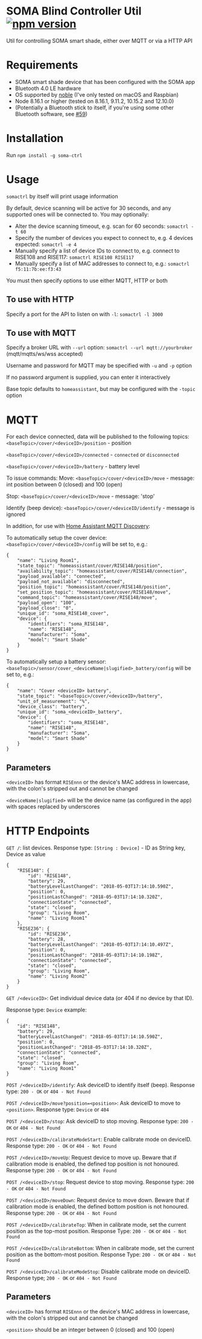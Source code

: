 # SOMA Blind Controller Util [![npm version](https://badge.fury.io/js/soma-ctrl.svg)](https://badge.fury.io/js/soma-ctrl)
Util for controlling SOMA smart shade, either over MQTT or via a HTTP API

# Requirements
- SOMA smart shade device that has been configured with the SOMA app
- Bluetooth 4.0 LE hardware
- OS supported by [noble](https://github.com/noble/noble) (I've only tested on macOS and Raspbian)
- Node 8.16.1 or higher (tested on 8.16.1, 9.11.2, 10.15.2 and 12.10.0)
- (Potentially a Bluetooth stick to itself, if you're using some other Bluetooth software, see [#59](https://github.com/andersonshatch/soma-ctrl/issues/59#issuecomment-497662843))

# Installation
Run `npm install -g soma-ctrl`

# Usage
`somactrl` by itself will print usage information

By default, device scanning will be active for 30 seconds, and any supported ones will be connected to.
You may optionally:
- Alter the device scanning timeout, e.g. scan for 60 seconds: `somactrl -t 60`
- Specify the number of devices you expect to connect to, e.g. 4 devices expected: `somactrl -e 4`
- Manually specify a list of device IDs to connect to, e.g. connect to RISE108 and RISE117: `somactrl RISE108 RISE117`
- Manually specify a list of MAC addresses to connect to, e.g.: `somactrl f5:11:7b:ee:f3:43`


You must then specify options to use either MQTT, HTTP or both

## To use with HTTP
Specify a port for the API to listen on with `-l`:
`somactrl -l 3000`

## To use with MQTT
Specify a broker URL with `--url` option:
`somactrl --url mqtt://yourbroker` (mqtt/mqtts/ws/wss accepted)

Username and password for MQTT may be specified with `-u` and `-p` option

If no password argument is supplied, you can enter it interactively

Base topic defaults to `homeassistant`, but may be configured with the `-topic` option


# MQTT
For each device connected, data will be published to the following topics:
`<baseTopic>/cover/<deviceID>/position` - position

`<baseTopic>/cover/<deviceID>/connected` - `connected` or `disconnected`

`<baseTopic>/cover/<deviceID>/battery` - battery level

To issue commands:
Move: `<baseTopic>/cover/<deviceID>/move` - message: int position between 0 (closed) and 100 (open)

Stop: `<baseTopic>/cover/<deviceID>/move` - message: 'stop'

Identify (beep device): `<baseTopic>/cover/<deviceID/identify` - message is ignored

In addition, for use with [Home Assistant MQTT Discovery](https://www.home-assistant.io/docs/mqtt/discovery/):

To automatically setup the cover device:
`<baseTopic>/cover/<deviceID>/config` will be set to, e.g.:
```
{
    "name": "Living Room1",
    "state_topic": "homeassistant/cover/RISE148/position",
    "availability_topic": "homeassistant/cover/RISE148/connection",
    "payload_available": "connected",
    "payload_not_available": "disconnected",
    "position_topic": "homeassistant/cover/RISE148/position",
    "set_position_topic": "homeassistant/cover/RISE148/move",
    "command_topic": "homeassistant/cover/RISE148/move",
    "payload_open": "100",
    "payload_close": "0",
    "unique_id": "soma_RISE148_cover",
    "device": {
        "identifiers": "soma_RISE148",
        "name": "RISE148",
        "manufacturer": "Soma",
        "model": "Smart Shade"
    }
}
```
To automatically setup a battery sensor:
`<baseTopic>/sensor/cover_<deviceName|slugified>_battery/config` will be set to, e.g.:
```
{
    "name": "Cover <deviceID> battery",
    "state_topic": "<baseTopic>/cover/<deviceID>/battery",
    "unit_of_measurement": "%",
    "device_class": "battery",
    "unique_id": "soma_<deviceID>_battery",
    "device": {
        "identifiers": "soma_RISE148",
        "name": "RISE148",
        "manufacturer": "Soma",
        "model": "Smart Shade"
    }
}
```

## Parameters

`<deviceID>` has format `RISEnnn` or the device's MAC address in lowercase, with the colon's stripped out and cannot be changed

`<deviceName|slugified>` will be the device name (as configured in the app) with spaces replaced by underscores


# HTTP Endpoints

`GET /`: list devices.
Response type: `[String : Device]` - ID as String key, Device as value
```
{
    "RISE148": {
        "id": "RISE148",
        "battery": 29,
        "batteryLevelLastChanged": "2018-05-03T17:14:10.590Z",
        "position": 0,
        "positionLastChanged": "2018-05-03T17:14:10.320Z",
        "connectionState": "connected",
        "state": "closed",
        "group": "Living Room",
        "name": "Living Room1"
    },
    "RISE236": {
        "id": "RISE236",
        "battery": 28,
        "batteryLevelLastChanged": "2018-05-03T17:14:10.497Z",
        "position": 0,
        "positionLastChanged": "2018-05-03T17:14:10.198Z",
        "connectionState": "connected",
        "state": "closed",
        "group": "Living Room",
        "name": "Living Room2"
    }
}
```

`GET /<deviceID>`: Get individual device data (or 404 if no device by that ID).

Response type: `Device` example:
```
{
    "id": "RISE148",
    "battery": 29,
    "batteryLevelLastChanged": "2018-05-03T17:14:10.590Z",
    "position": 0,
    "positionLastChanged": "2018-05-03T17:14:10.320Z",
    "connectionState": "connected",
    "state": "closed",
    "group": "Living Room",
    "name": "Living Room1"
}
```

`POST /<deviceID>/identify`: Ask deviceID to identify itself (beep). Response type: `200 - OK` or `404 - Not Found`

`POST /<deviceID>/move?position=<position>`: Ask deviceID to move to `<position>`. Response type: `Device` or `404`

`POST /<deviceID>/stop`: Ask deviceID to stop moving. Response type: `200 - OK` or `404 - Not Found`

`POST /<deviceID>/calibrateModeStart`: Enable calibrate mode on deviceID. Response type: `200 - OK` or `404 - Not Found`

`POST /<deviceID>/moveUp`: Request device to move up. Beware that if calibration mode is enabled, the defined top position is not honoured. Response type: `200 - OK` or `404 - Not Found`

`POST /<deviceID>/stop`: Request device to stop moving. Response type: `200 - OK` or `404 - Not Found`

`POST /<deviceID>/moveDown`: Request device to move down. Beware that if calibration mode is enabled, the defined bottom position is not honoured. Response type: `200 - OK` or `404 - Not Found`

`POST /<deviceID>/calibrateTop`: When in calibrate mode, set the current position as the top-most position. Response Type: `200 - OK` or `404 - Not Found`

`POST /<deviceID>/calibrateBottom`: When in calibrate mode, set the current position as the bottom-most position. Response Type: `200 - OK` or `404 - Not Found`

`POST /<deviceID>/calibrateModeStop`: Disable calibrate mode on deviceID. Response type; `200 - OK` or `404 - Not Found`

## Parameters

`<deviceID>` has format `RISEnnn` or the device's MAC address in lowercase, with the colon's stripped out and cannot be changed

`<position>` should be an integer between 0 (closed) and 100 (open)
